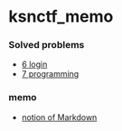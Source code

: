 # ksnctf_memo
### Solved problems
- [6 login](https://ksnctf.sweetduet.info/problem/6)
- [7 programming](https://ksnctf.sweetduet.info/problem/7)

### memo
- [notion of Markdown](https://qiita.com/tbpgr/items/989c6badefff69377da7)
